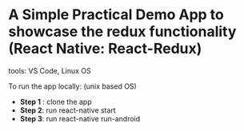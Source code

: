 # A Simple Practical Demo App to showcase the redux functionality (React Native: React-Redux)
tools: VS Code, Linux OS

To run the app locally: (unix based OS)

* **Step 1** : clone the app 
* **Step 2**: run react-native start
* **Step 3**: run react-native run-android
